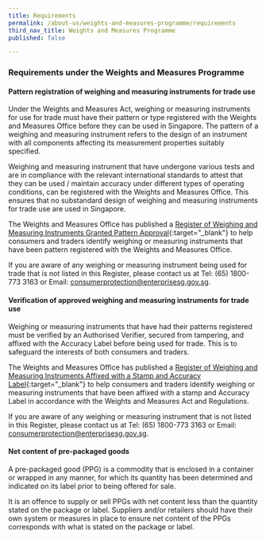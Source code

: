 ```yaml
---
title: Requirements
permalink: /about-us/weights-and-measures-programme/requirements
third_nav_title: Weights and Measures Programme
published: false

---
```

### Requirements under the Weights and Measures Programme

#### Pattern registration of weighing and measuring instruments for trade use

Under the Weights and Measures Act, weighing or measuring instruments for use for trade must have their pattern or type registered with the Weights and Measures Office before they can be used in Singapore. The pattern of a weighing and measuring instrument refers to the design of an instrument with all components affecting its measurement properties suitably specified.

Weighing and measuring instrument that have undergone various tests and are in compliance with the relevant international standards to attest that they can be used / maintain accuracy under different types of operating conditions, can be registered with the Weights and Measures Office. This ensures that no substandard design of weighing and measuring instruments for trade use are used in Singapore.

The Weights and Measures Office has published a [Register of Weighing and Measuring Instruments Granted Pattern Approval](https://cpsa.enterprisesg.gov.sg/totalagility/forms/cpssite/PUBSearchGPA.form){:target="_blank"} to help consumers and traders identify weighing or measuring instruments that have been pattern registered with the Weights and Measures Office. 

If you are aware of any weighing or measuring instrument being used for trade that is not listed in this Register, please contact us at Tel: (65) 1800-773 3163 or Email: <consumerprotection@enterprisesg.gov.sg>.

#### Verification of approved weighing and measuring instruments for trade use

Weighing or measuring instruments that have had their patterns registered must be verified by an Authorised Verifier, secured from tampering, and affixed with the Accuracy Label before being used for trade. This is to safeguard the interests of both consumers and traders. 

The Weights and Measures Office has published a [Register of Weighing and Measuring Instruments Affixed with a Stamp and Accuracy Label](https://cpsa.enterprisesg.gov.sg/totalagility/forms/cpssite/PUBSearchWMI.form){:target="_blank"} to help consumers and traders identify weighing or measuring instruments that have been affixed with a stamp and Accuracy Label in accordance with the Weights and Measures Act and Regulations.

If you are aware of any weighing or measuring instrument that is not listed in this Register, please contact us at Tel: (65) 1800-773 3163 or Email: <consumerprotection@enterprisesg.gov.sg>.

#### Net content of pre-packaged goods

A pre-packaged good (PPG) is a commodity that is enclosed in a container or wrapped in any manner, for which its quantity has been determined and indicated on its label prior to being offered for sale.

It is an offence to supply or sell PPGs with net content less than the quantity stated on the package or label. Suppliers and/or retailers should have their own system or measures in place to ensure net content of the PPGs corresponds with what is stated on the package or label.


